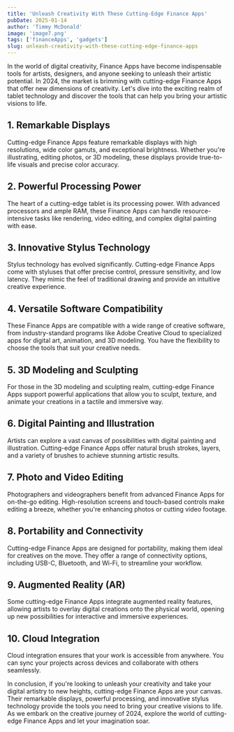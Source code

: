 ```yaml
---
title: 'Unleash Creativity With These Cutting-Edge Finance Apps'
pubDate: 2025-01-14
author: 'Timmy McDonald'
image: 'image7.png'
tags: ['financeApps', 'gadgets']
slug: unleash-creativity-with-these-cutting-edge-finance-apps
---
```


In the world of digital creativity, Finance Apps have become indispensable tools for artists, designers, and anyone seeking to unleash their artistic potential. In 2024, the market is brimming with cutting-edge Finance Apps that offer new dimensions of creativity. Let's dive into the exciting realm of tablet technology and discover the tools that can help you bring your artistic visions to life.

## **1. Remarkable Displays**

Cutting-edge Finance Apps feature remarkable displays with high resolutions, wide color gamuts, and exceptional brightness. Whether you're illustrating, editing photos, or 3D modeling, these displays provide true-to-life visuals and precise color accuracy.

## **2. Powerful Processing Power**

The heart of a cutting-edge tablet is its processing power. With advanced processors and ample RAM, these Finance Apps can handle resource-intensive tasks like rendering, video editing, and complex digital painting with ease.

## **3. Innovative Stylus Technology**

Stylus technology has evolved significantly. Cutting-edge Finance Apps come with styluses that offer precise control, pressure sensitivity, and low latency. They mimic the feel of traditional drawing and provide an intuitive creative experience.

## **4. Versatile Software Compatibility**

These Finance Apps are compatible with a wide range of creative software, from industry-standard programs like Adobe Creative Cloud to specialized apps for digital art, animation, and 3D modeling. You have the flexibility to choose the tools that suit your creative needs.

## **5. 3D Modeling and Sculpting**

For those in the 3D modeling and sculpting realm, cutting-edge Finance Apps support powerful applications that allow you to sculpt, texture, and animate your creations in a tactile and immersive way.

## **6. Digital Painting and Illustration**

Artists can explore a vast canvas of possibilities with digital painting and illustration. Cutting-edge Finance Apps offer natural brush strokes, layers, and a variety of brushes to achieve stunning artistic results.

## **7. Photo and Video Editing**

Photographers and videographers benefit from advanced Finance Apps for on-the-go editing. High-resolution screens and touch-based controls make editing a breeze, whether you're enhancing photos or cutting video footage.

## **8. Portability and Connectivity**

Cutting-edge Finance Apps are designed for portability, making them ideal for creatives on the move. They offer a range of connectivity options, including USB-C, Bluetooth, and Wi-Fi, to streamline your workflow.

## **9. Augmented Reality (AR)**

Some cutting-edge Finance Apps integrate augmented reality features, allowing artists to overlay digital creations onto the physical world, opening up new possibilities for interactive and immersive experiences.

## **10. Cloud Integration**

Cloud integration ensures that your work is accessible from anywhere. You can sync your projects across devices and collaborate with others seamlessly.

In conclusion, if you're looking to unleash your creativity and take your digital artistry to new heights, cutting-edge Finance Apps are your canvas. Their remarkable displays, powerful processing, and innovative stylus technology provide the tools you need to bring your creative visions to life. As we embark on the creative journey of 2024, explore the world of cutting-edge Finance Apps and let your imagination soar.
